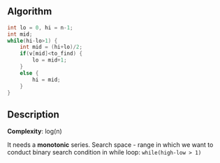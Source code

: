 ## Algorithm
```cpp
int lo = 0, hi = n-1;
int mid;
while(hi-lo>1) {
	int mid = (hi+lo)/2;
	if(v[mid]<to_find) {
		lo = mid+1;
	}
	else {
		hi = mid;
	}
}
```

## Description

**Complexity**: log(n)

It needs a **monotonic** series.
Search space - range in which we want to conduct binary search
condition in while loop: `while(high-low > 1)`
